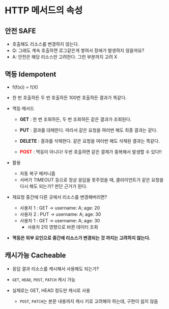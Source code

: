 # HTTP 메서드의 속성

## 안전 SAFE

- 호출해도 리소스를 변경하지 않는다.
- Q: 그래도 계속 호출하면 로그같은게 쌓여서 장애가 발생하지 않을까요?
- A: 안전은 해당 리소스만 고려한다. 그런 부분까지 고려 X

## 멱등 Idempotent

- f(f(x)) = f(X)
- 한 번 호출하든 두 번 호출하든 100번 호출하든 결과가 똑같다.
- 멱등 메서드
    - __GET__ : 한 번 조회하든, 두 번 조회하든 같은 결과가 조회된다.

    - __PUT__ : 결과를 대체한다. 따라서 같은 요청을 여러번 해도 최종 결과는 같다.
    - __DELETE__ : 결과를 삭제한다. 같은 요청을 여러번 해도 삭제된 결과는 똑같다.

    - __<span style="color: red">POST</span>__ : 멱등이 아니다! 두번 호출하면 같은 결제가 중복해서 발생할 수 있다!!

- 활용
    - 자동 복구 메커니즘
    - 서버가 TIMEOUT 등으로 정상 응답을 못주었을 때, 클라이언트가 같은 요청을 다시 해도 되는가? 판단 근거가 된다.

- 재요청 중간에 다른 곳에서 리소스를 변경해버리면?
    - 사용자 1 : GET -> username: A; age: 20
    - 사용자 2 : PUT -> username: A; age: 30
    - 사용자 1 : GET -> username: A; age: 30
        - 사용자 2의 영향으로 바뀐 데이터 조회
    
- **멱등은 외부 요인으로 중간에 리소스가 변경되는 것 까지는 고려하지 않는다.**

## 캐시가능 Cacheable

- 응답 결과 리소스를 캐시해서 사용해도 되는가?

- `GET`, `HEAD`, `POST`, `PATCH` 캐시 가능

- 실제로는 GET, HEAD 정도만 캐시로 사용
    - `POST`, `PATCH`는 본문 내용까지 캐시 키로 고려해야 하는데, 구현이 쉽지 않음


